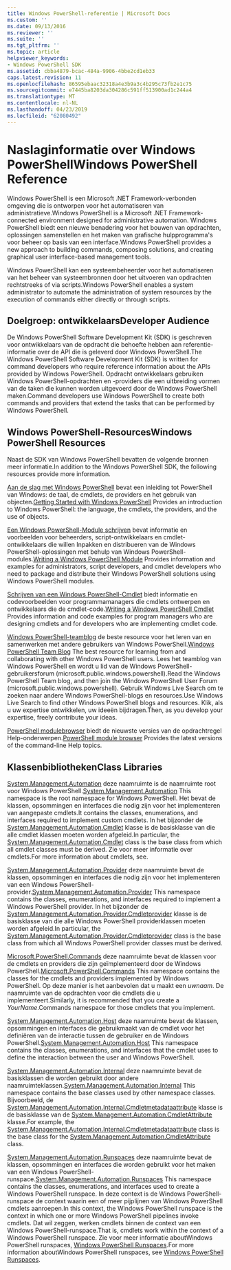```yaml
---
title: Windows PowerShell-referentie | Microsoft Docs
ms.custom: ''
ms.date: 09/13/2016
ms.reviewer: ''
ms.suite: ''
ms.tgt_pltfrm: ''
ms.topic: article
helpviewer_keywords:
- Windows PowerShell SDK
ms.assetid: cbba4879-bcac-484a-9906-4bbe2cd1eb33
caps.latest.revision: 11
ms.openlocfilehash: 86595ebaac32318a4e3b9a3c4b295c73fb2e1c75
ms.sourcegitcommit: e7445ba8203da304286c591ff513900ad1c244a4
ms.translationtype: MT
ms.contentlocale: nl-NL
ms.lasthandoff: 04/23/2019
ms.locfileid: "62080492"
---
```

# <a name="windows-powershell-reference"></a><span data-ttu-id="b6280-102">Naslaginformatie over Windows PowerShell</span><span class="sxs-lookup"><span data-stu-id="b6280-102">Windows PowerShell Reference</span></span>

<span data-ttu-id="b6280-103">Windows PowerShell is een Microsoft .NET Framework-verbonden omgeving die is ontworpen voor het automatiseren van administratieve.</span><span class="sxs-lookup"><span data-stu-id="b6280-103">Windows PowerShell is a Microsoft .NET Framework-connected environment designed for administrative automation.</span></span> <span data-ttu-id="b6280-104">Windows PowerShell biedt een nieuwe benadering voor het bouwen van opdrachten, oplossingen samenstellen en het maken van grafische hulpprogramma's voor beheer op basis van een interface.</span><span class="sxs-lookup"><span data-stu-id="b6280-104">Windows PowerShell provides a new approach to building commands, composing solutions, and creating graphical user interface-based management tools.</span></span>

<span data-ttu-id="b6280-105">Windows PowerShell kan een systeembeheerder voor het automatiseren van het beheer van systeembronnen door het uitvoeren van opdrachten rechtstreeks of via scripts.</span><span class="sxs-lookup"><span data-stu-id="b6280-105">Windows PowerShell enables a system administrator to automate the administration of system resources by the execution of commands either directly or through scripts.</span></span>

## <a name="developer-audience"></a><span data-ttu-id="b6280-106">Doelgroep: ontwikkelaars</span><span class="sxs-lookup"><span data-stu-id="b6280-106">Developer Audience</span></span>

<span data-ttu-id="b6280-107">De Windows PowerShell Software Development Kit (SDK) is geschreven voor ontwikkelaars van de opdracht die behoefte hebben aan referentie-informatie over de API die is geleverd door Windows PowerShell.</span><span class="sxs-lookup"><span data-stu-id="b6280-107">The Windows PowerShell Software Development Kit (SDK) is written for command developers who require reference information about the APIs provided by Windows PowerShell.</span></span> <span data-ttu-id="b6280-108">Opdracht ontwikkelaars gebruiken Windows PowerShell-opdrachten en -providers die een uitbreiding vormen van de taken die kunnen worden uitgevoerd door de Windows PowerShell maken.</span><span class="sxs-lookup"><span data-stu-id="b6280-108">Command developers use Windows PowerShell to create both commands and providers that extend the tasks that can be performed by Windows PowerShell.</span></span>

## <a name="windows-powershell-resources"></a><span data-ttu-id="b6280-109">Windows PowerShell-Resources</span><span class="sxs-lookup"><span data-stu-id="b6280-109">Windows PowerShell Resources</span></span>

<span data-ttu-id="b6280-110">Naast de SDK van Windows PowerShell bevatten de volgende bronnen meer informatie.</span><span class="sxs-lookup"><span data-stu-id="b6280-110">In addition to the Windows PowerShell SDK, the following resources provide more information.</span></span>

<span data-ttu-id="b6280-111">[Aan de slag met Windows PowerShell](/powershell/scripting/getting-started/getting-started-with-windows-powershell) bevat een inleiding tot PowerShell van Windows: de taal, de cmdlets, de providers en het gebruik van objecten.</span><span class="sxs-lookup"><span data-stu-id="b6280-111">[Getting Started with Windows PowerShell](/powershell/scripting/getting-started/getting-started-with-windows-powershell) Provides an introduction to Windows PowerShell: the language, the cmdlets, the providers, and the use of objects.</span></span>

<span data-ttu-id="b6280-112">[Een Windows PowerShell-Module schrijven](./module/writing-a-windows-powershell-module.md) bevat informatie en voorbeelden voor beheerders, script-ontwikkelaars en cmdlet-ontwikkelaars die willen Inpakken en distribueren van de Windows PowerShell-oplossingen met behulp van Windows PowerShell-modules.</span><span class="sxs-lookup"><span data-stu-id="b6280-112">[Writing a Windows PowerShell Module](./module/writing-a-windows-powershell-module.md) Provides information and examples for administrators, script developers, and cmdlet developers who need to package and distribute their Windows PowerShell solutions using Windows PowerShell modules.</span></span>

<span data-ttu-id="b6280-113">[Schrijven van een Windows PowerShell-Cmdlet](./cmdlet/writing-a-windows-powershell-cmdlet.md) biedt informatie en codevoorbeelden voor programmamanagers die cmdlets ontwerpen en ontwikkelaars die de cmdlet-code.</span><span class="sxs-lookup"><span data-stu-id="b6280-113">[Writing a Windows PowerShell Cmdlet](./cmdlet/writing-a-windows-powershell-cmdlet.md) Provides information and code examples for program managers who are designing cmdlets and for developers who are implementing cmdlet code.</span></span>

<span data-ttu-id="b6280-114">[Windows PowerShell-teamblog](https://blogs.msdn.microsoft.com/PowerShell/) de beste resource voor het leren van en samenwerken met andere gebruikers van Windows PowerShell.</span><span class="sxs-lookup"><span data-stu-id="b6280-114">[Windows PowerShell Team Blog](https://blogs.msdn.microsoft.com/PowerShell/) The best resource for learning from and collaborating with other Windows PowerShell users.</span></span> <span data-ttu-id="b6280-115">Lees het teamblog van Windows PowerShell en wordt u lid van de Windows PowerShell-gebruikersforum (microsoft.public.windows.powershell).</span><span class="sxs-lookup"><span data-stu-id="b6280-115">Read the Windows PowerShell Team blog, and then join the Windows PowerShell User Forum (microsoft.public.windows.powershell).</span></span> <span data-ttu-id="b6280-116">Gebruik Windows Live Search om te zoeken naar andere Windows PowerShell-blogs en resources.</span><span class="sxs-lookup"><span data-stu-id="b6280-116">Use Windows Live Search to find other Windows PowerShell blogs and resources.</span></span> <span data-ttu-id="b6280-117">Klik, als u uw expertise ontwikkelen, uw ideeën bijdragen.</span><span class="sxs-lookup"><span data-stu-id="b6280-117">Then, as you develop your expertise, freely contribute your ideas.</span></span>

<span data-ttu-id="b6280-118">[PowerShell modulebrowser](/powershell/module/) biedt de nieuwste versies van de opdrachtregel Help-onderwerpen.</span><span class="sxs-lookup"><span data-stu-id="b6280-118">[PowerShell module browser](/powershell/module/) Provides the latest versions of the command-line Help topics.</span></span>

## <a name="class-libraries"></a><span data-ttu-id="b6280-119">Klassenbibliotheken</span><span class="sxs-lookup"><span data-stu-id="b6280-119">Class Libraries</span></span>

<span data-ttu-id="b6280-120">[System.Management.Automation](/dotnet/api/System.Management.Automation) deze naamruimte is de naamruimte root voor Windows PowerShell.</span><span class="sxs-lookup"><span data-stu-id="b6280-120">[System.Management.Automation](/dotnet/api/System.Management.Automation) This namespace is the root namespace for Windows PowerShell.</span></span> <span data-ttu-id="b6280-121">Het bevat de klassen, opsommingen en interfaces die nodig zijn voor het implementeren van aangepaste cmdlets.</span><span class="sxs-lookup"><span data-stu-id="b6280-121">It contains the classes, enumerations, and interfaces required to implement custom cmdlets.</span></span> <span data-ttu-id="b6280-122">In het bijzonder de [System.Management.Automation.Cmdlet](/dotnet/api/System.Management.Automation.Cmdlet) klasse is de basisklasse van die alle cmdlet klassen moeten worden afgeleid.</span><span class="sxs-lookup"><span data-stu-id="b6280-122">In particular, the [System.Management.Automation.Cmdlet](/dotnet/api/System.Management.Automation.Cmdlet) class is the base class from which all cmdlet classes must be derived.</span></span> <span data-ttu-id="b6280-123">Zie voor meer informatie over cmdlets.</span><span class="sxs-lookup"><span data-stu-id="b6280-123">For more information about cmdlets, see.</span></span>

<span data-ttu-id="b6280-124">[System.Management.Automation.Provider](/dotnet/api/System.Management.Automation.Provider) deze naamruimte bevat de klassen, opsommingen en interfaces die nodig zijn voor het implementeren van een Windows PowerShell-provider.</span><span class="sxs-lookup"><span data-stu-id="b6280-124">[System.Management.Automation.Provider](/dotnet/api/System.Management.Automation.Provider) This namespace contains the classes, enumerations, and interfaces required to implement a Windows PowerShell provider.</span></span> <span data-ttu-id="b6280-125">In het bijzonder de [System.Management.Automation.Provider.Cmdletprovider](/dotnet/api/System.Management.Automation.Provider.CmdletProvider) klasse is de basisklasse van die alle Windows PowerShell providerklassen moeten worden afgeleid.</span><span class="sxs-lookup"><span data-stu-id="b6280-125">In particular, the [System.Management.Automation.Provider.Cmdletprovider](/dotnet/api/System.Management.Automation.Provider.CmdletProvider) class is the base class from which all Windows PowerShell provider classes must be derived.</span></span>

<span data-ttu-id="b6280-126">[Microsoft.PowerShell.Commands](/dotnet/api/Microsoft.PowerShell.Commands) deze naamruimte bevat de klassen voor de cmdlets en providers die zijn geïmplementeerd door de Windows PowerShell.</span><span class="sxs-lookup"><span data-stu-id="b6280-126">[Microsoft.PowerShell.Commands](/dotnet/api/Microsoft.PowerShell.Commands) This namespace contains the classes for the cmdlets and providers implemented by Windows PowerShell.</span></span> <span data-ttu-id="b6280-127">Op deze manier is het aanbevolen dat u maakt een *uwnaam*. De naamruimte van de opdrachten voor die cmdlets die u implementeert.</span><span class="sxs-lookup"><span data-stu-id="b6280-127">Similarly, it is recommended that you create a *YourName*.Commands namespace for those cmdlets that you implement.</span></span>

<span data-ttu-id="b6280-128">[System.Management.Automation.Host](/dotnet/api/System.Management.Automation.Host) deze naamruimte bevat de klassen, opsommingen en interfaces die gebruikmaakt van de cmdlet voor het definiëren van de interactie tussen de gebruiker en de Windows PowerShell.</span><span class="sxs-lookup"><span data-stu-id="b6280-128">[System.Management.Automation.Host](/dotnet/api/System.Management.Automation.Host) This namespace contains the classes, enumerations, and interfaces that the cmdlet uses to define the interaction between the user and Windows PowerShell.</span></span>

<span data-ttu-id="b6280-129">[System.Management.Automation.Internal](/dotnet/api/System.Management.Automation.Internal) deze naamruimte bevat de basisklassen die worden gebruikt door andere naamruimteklassen.</span><span class="sxs-lookup"><span data-stu-id="b6280-129">[System.Management.Automation.Internal](/dotnet/api/System.Management.Automation.Internal) This namespace contains the base classes used by other namespace classes.</span></span> <span data-ttu-id="b6280-130">Bijvoorbeeld, de [System.Management.Automation.Internal.Cmdletmetadataattribute](/dotnet/api/System.Management.Automation.Internal.CmdletMetadataAttribute) klasse is de basisklasse van de [System.Management.Automation.CmdletAttribute](/dotnet/api/System.Management.Automation.CmdletAttribute) klasse.</span><span class="sxs-lookup"><span data-stu-id="b6280-130">For example, the [System.Management.Automation.Internal.Cmdletmetadataattribute](/dotnet/api/System.Management.Automation.Internal.CmdletMetadataAttribute) class is the base class for the [System.Management.Automation.CmdletAttribute](/dotnet/api/System.Management.Automation.CmdletAttribute) class.</span></span>

<span data-ttu-id="b6280-131">[System.Management.Automation.Runspaces](/dotnet/api/System.Management.Automation.Runspaces) deze naamruimte bevat de klassen, opsommingen en interfaces die worden gebruikt voor het maken van een Windows PowerShell-runspace.</span><span class="sxs-lookup"><span data-stu-id="b6280-131">[System.Management.Automation.Runspaces](/dotnet/api/System.Management.Automation.Runspaces) This namespace contains the classes, enumerations, and interfaces used to create a Windows PowerShell runspace.</span></span> <span data-ttu-id="b6280-132">In deze context is de Windows PowerShell-runspace de context waarin een of meer pijplijnen van Windows PowerShell cmdlets aanroepen.</span><span class="sxs-lookup"><span data-stu-id="b6280-132">In this context, the Windows PowerShell runspace is the context in which one or more Windows PowerShell pipelines invoke cmdlets.</span></span> <span data-ttu-id="b6280-133">Dat wil zeggen, werken cmdlets binnen de context van een Windows PowerShell-runspace.</span><span class="sxs-lookup"><span data-stu-id="b6280-133">That is, cmdlets work within the context of a Windows PowerShell runspace.</span></span> <span data-ttu-id="b6280-134">Zie voor meer informatie aboutWindows PowerShell runspaces, [Windows PowerShell Runspaces](http://msdn.microsoft.com/en-us/a1582cfe-f06d-4aff-adc6-71f49a860ce9).</span><span class="sxs-lookup"><span data-stu-id="b6280-134">For more information aboutWindows PowerShell runspaces, see [Windows PowerShell Runspaces](http://msdn.microsoft.com/en-us/a1582cfe-f06d-4aff-adc6-71f49a860ce9).</span></span>
